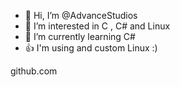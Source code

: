 - 👋 Hi, I’m @AdvanceStudios
- 👀 I’m interested in C , C# and Linux
- 🌱 I’m currently learning C#
- 👍 I'm using and custom Linux :)

github.com


   

<!---
AdvanceStudios/AdvanceStudios is a ✨ special ✨ repository because its `README.md` (this file) appears on your GitHub profile.
You can click the Preview link to take a look at your changes.
--->
